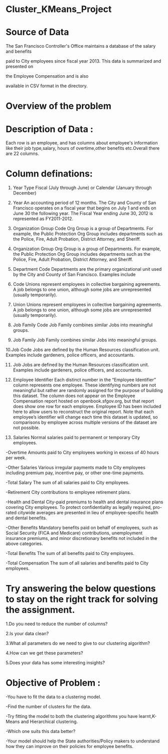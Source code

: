 # Cluster_KMeans_Project

# Source of Data

The San Francisco Controller's Office maintains a database of the salary and benefits

paid to City employees since fiscal year 2013. This data is summarized and presented on

the Employee Compensation and is also

available in CSV format in the directory.

# Overview of the problem

# Description of Data :

Each row is an employee, and has columns about employee's information like their job type,salary, hours of overtime,other benefits etc.Overall there are 22 columns.

# Column definations:

1. Year Type Fiscal (July through June) or Calendar (January through December)

2. Year An accounting period of 12 months. The City and County of San Francisco operates on a fiscal year that begins on July 1 and ends on June 30 the following year. The Fiscal Year ending June 30, 2012 is represented as FY2011-2012.

3. Organization Group Code Org Group is a group of Departments. For example, the Public Protection Org Group includes departments such as the Police, Fire, Adult Probation, District Attorney, and Sheriff.

4. Organization Group Org Group is a group of Departments. For example, the Public Protection Org Group includes departments such as the Police, Fire, Adult Probation, District Attorney, and Sheriff.

5. Department Code Departments are the primary organizational unit used by the City and County of San Francisco. Examples include

6. Code Unions represent employees in collective bargaining agreements. A job belongs to one union, although some jobs are unrepresented (usually temporarily).

7. Union Unions represent employees in collective bargaining agreements. A job belongs to one union, although some jobs are unrepresented (usually temporarily).

8. Job Family Code Job Family combines similar Jobs into meaningful groups.

9. Job Family Job Family combines similar Jobs into meaningful groups.

10.Job Code Jobs are defined by the Human Resources classification unit. Examples include gardeners, police officers, and accountants.

11. Job Jobs are defined by the Human Resources classification unit. Examples include gardeners, police officers, and accountants.

12. Employee Identifier Each distinct number in the “Employee Identifier” column represents one employee. These identifying numbers are not meaningful but rather are randomly assigned for the purpose of building this dataset. The column does not appear on the Employee Compensation report hosted on openbook.sfgov.org, but that report does show one row for each employee. Employee ID has been included here to allow users to reconstruct the original report. Note that each employee’s identifier will change each time this dataset is updated, so comparisons by employee across multiple versions of the dataset are not possible.

13. Salaries Normal salaries paid to permanent or temporary City employees.

-Overtime Amounts paid to City employees working in excess of 40 hours per week.

-Other Salaries Various irregular payments made to City employees including premium pay, incentive pay, or other one-time payments.

-Total Salary The sum of all salaries paid to City employees.

-Retirement City contributions to employee retirement plans.

-Health and Dental City-paid premiums to health and dental insurance plans covering City employees. To protect confidentiality as legally required, pro-rated citywide averages are presented in lieu of employee-specific health and dental benefits.

-Other Benefits Mandatory benefits paid on behalf of employees, such as Social Security (FICA and Medicare) contributions, unemployment insurance premiums, and minor discretionary benefits not included in the above categories.

-Total Benefits The sum of all benefits paid to City employees.

-Total Compensation The sum of all salaries and benefits paid to City employees.

# Try answering the below questions to stay on the right track for solving the assignment.

1.Do you need to reduce the number of columns?

2.Is your data clean?

3.What all parameters do we need to give to our clustering algorithm?

4.How can we get these parameters?

5.Does your data has some interesting insights?

# Objective of Problem :

-You have to fit the data to a clustering model.

-Find the number of clusters for the data.

-Try fitting the model to both the clustering algorithms you have learnt,K-Means and Hierarchical clustering.

-Which one suits this data better?

-Your model should help the State authorities/Policy makers to understand how they can improve on their policies for employee benefits.
